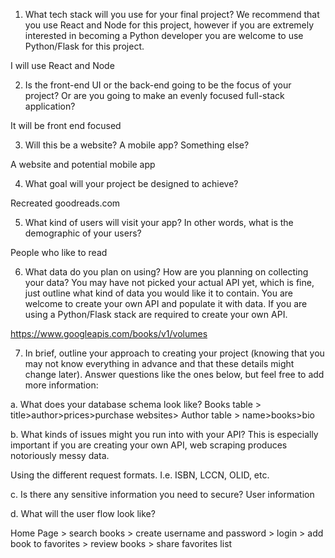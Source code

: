 1. What tech stack will you use for your final project? We recommend that you use React and Node for this project, however if you are extremely interested in becoming a Python developer you are welcome to use Python/Flask for this project. 

I will use React and Node

2. Is the front-end UI or the back-end going to be the focus of your project? Or are you going to make an evenly focused full-stack application?

It will be front end focused

3. Will this be a website? A mobile app? Something else? 

A website and potential mobile app

4. What goal will your project be designed to achieve? 

Recreated goodreads.com

5. What kind of users will visit your app? In other words, what is the demographic of your users? 

People who like to read

6. What data do you plan on using? How are you planning on collecting your data? You may have not picked your actual API yet, which is fine, just outline what kind of data you would like it to contain. You are welcome to create your own API and populate it with data. If you are using a Python/Flask stack are required to create your own API. 

https://www.googleapis.com/books/v1/volumes

7. In brief, outline your approach to creating your project (knowing that you may not know everything in advance and that these details might change later). Answer questions like the ones below, but feel free to add more information: 

a. What does your database schema look like? 
Books table  > title>author>prices>purchase websites> 
Author table > name>books>bio

b. What kinds of issues might you run into with your API? This is especially important if you are creating your own API, web scraping produces notoriously messy data. 

Using the different request formats. I.e. ISBN, LCCN, OLID, etc.

c. Is there any sensitive information you need to secure? 
User information

d. What will the user flow look like?

Home Page > search books > create username and password > login > add book to favorites > review books > share favorites list
